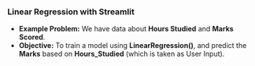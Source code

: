 ### Linear Regression with Streamlit
* **Example Problem:** We have data about **Hours Studied** and **Marks Scored**.
* **Objective:** To train a model using **LinearRegression()**, and predict the **Marks** based on **Hours_Studied** (which is taken as User Input).
